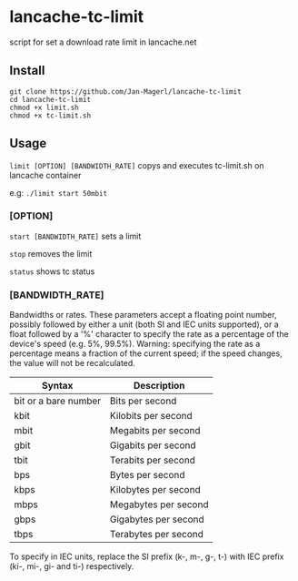 # lancache-tc-limit
script for set a download rate limit in lancache.net

## Install

```
git clone https://github.com/Jan-Magerl/lancache-tc-limit
cd lancache-tc-limit
chmod +x limit.sh
chmod +x tc-limit.sh
```

## Usage

`limit [OPTION] [BANDWIDTH_RATE]`
copys and executes tc-limit.sh on lancache container

e.g: `./limit start 50mbit`

### [OPTION]          
`start [BANDWIDTH_RATE]` sets a limit 
                
`stop` removes the limit
                
`status` shows tc status

### [BANDWIDTH_RATE]
Bandwidths or rates.  These parameters accept a floating
point number, possibly followed by either a unit (both SI
and IEC units supported), or a float followed by a '%'
character to specify the rate as a percentage of the
device's speed (e.g. 5%, 99.5%). Warning: specifying the
rate as a percentage means a fraction of the current speed; if the speed changes, the value will not be
recalculated.
   
| Syntax      | Description |
| ----------- | ----------- |
| bit or a bare number      | Bits per second       |
| kbit   | Kilobits per second        |
| mbit   | Megabits per second| 
| gbit  |  Gigabits per second| 
| tbit   | Terabits per second| 
| bps    | Bytes per second| 
| kbps   | Kilobytes per second| 
| mbps   | Megabytes per second| 
| gbps   | Gigabytes per second| 
| tbps   | Terabytes per second| 

To specify in IEC units, replace the SI prefix (k-, m-,
g-, t-) with IEC prefix (ki-, mi-, gi- and ti-)
respectively.
